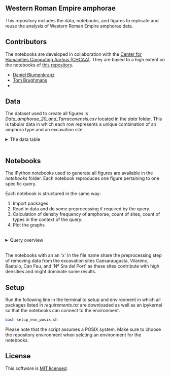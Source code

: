 ## Western Roman Empire amphorae
This repository includes the data, notebooks, and figures to replicate and reuse the analysis of Western Roman Empire amphorae data.

## Contributors
The notebooks are developed in collaboration with the [Center for Humanities Computing Aarhus (CHCAA)](https://chc.au.dk/). They are based to a high extent on the notebooks of [this repository](https://github.com/Tom-Brughmans/RAAD?tab=readme-ov-file).

* [Daniel Blumenkranz](https://github.com/daniblu)
* [Tom Brughmans](https://pure.au.dk/portal/en/persons/t.b%40cas.au.dk)
*

## Data
The dataset used to create all figures is _Data\_amphorae\_20\_and\_Tarraconensis.csv_ located in the _data_ folder. This is tabular data in which each row represents a unique combination of an amphora type and an excavation site. 
<br /> 

<details>
  <summary>  The data table </summary>

|**Field Name**                |      **Type / Description**                                                                    |
| ---------------------------- | ---------------------------------------------------------------------------------------------- |
|'site_h1'	                   |   string / An excavation site                                                                  |
|'amphora_type'                |   string / A unique amphora type identifier                                                    |
|'latitude'               	   |   float / Latitiude of the excavation site                                                     |
|'longitude'	               |   float / Longitude of the excavation site                                                     |
|'Atlant/Mediterr'	           |   string / An indicator of whether the site is connected to the Atlantic or the Mediterranean  |
|'Modern country'	           |   string / Modern national location of sites                                                   |
|'Early Imperial province'	   |   string / Roman provincial location of sites                                                  |
|'frequency_density' 	       |   float / A density (cg/m^2) of ceramic mass found at the excavation site                      |
|'contents'                    |   string / A product carried in an amphora                                                     |
|'origin_h1_province'          |   string / A province where an amphora was produced                                            |
|'origin_h2_region'            |   string / A region where an amphora was produced                                              |
|'Lower_date_type'	           |   integer / A production start date of an amphora                                              |
|'Upper_date_type'             |   integer / A production end date of an amphora                                                |

</details>

<br /> 

## Notebooks
The iPython notebooks used to generate all figures are available in the _notebooks_ folder. Each notebook reproduces one figure pertaining to one specific query. 

Each notebook is structured in the same way:

1. Import packages
2. Read in data and do some preprocessing if required by the query.
3. Calculation of density frequency of amphorae, count of sites, count of types in the context of the query.
4. Plot the graphs
<br /> 

<details>
  <summary>  Query overview </summary>

* Q1: All data
* Q2: Western provinces versus easter provinces. West includes Italy, Baetica, Narbonense, Lyonese, Tarraconensis, and Africa. East includes Syria et Palestine and Lycia et Pamphilia.
* Q3: Western regions verus eastern regions. West includes Campania, Laietania, Venetia et Histria, Coast Cadiz, Guadalquivir, Narbonense, Lyonese, Tarraconensis, and Africa. East includes Kos, Palestine, and Rhodes.
* Q4: By amphora contents.
* Q4ES: By amphora contents for Spanish sites only.
* Q4FR: By amphora contents for French sites only.
* Q4UK: By amphora contents for British sites only.
* Q5: By modern country.
* Q6: By province.
* Q7: By region.
* Q8: By province for wine amphorae only.
* Q9: By region for wine amphorae only.
* Q10: As Q9 but regions are grouped into high quality (includes Rhodes, Campania, Kos), and low quality (includes Tarraconensis, Laietania, Narbonense, Lyonense, Guadalquivir).
* Q11: Atlantic sites versus Mediterranean sites.
* Q12: By province for Atlantic sites only.
* Q13: By province for Mediterranean sites only.
* Q14: By region for Atlantic sites only.
* Q15: By region for Mediterranean sites only.
* Q16: By early Imperial province.

</details>

<br />

The notebooks with an an 'x' in the file name share the preprocessing step of removing data from the excavation sites Caesaraugusta, Vilarenc, Baetulo, Can Feu, and 'Nª Sra del Port' as these sites contribute with high densities and might dominate some results.

## Setup
Run the following line in the terminal to setup and environment in which all packages listed in _requirements.txt_ are downloaded as well as an ipykernel so that the notebooks can connect to the environment.
```bash
bash setup_env_posix.sh
```
Please note that the script assumes a POSIX system. Make sure to choose the repository environment when selcting an environment for the notebooks.

## License
This software is [MIT licensed](./LICENSE.txt).